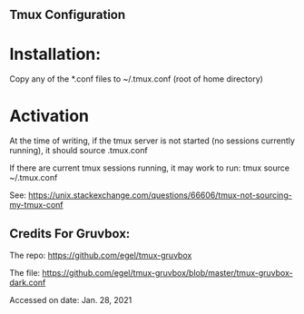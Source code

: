 ## Tmux Configuration
# Installation:
Copy any of the *.conf files to ~/.tmux.conf (root of home directory)

# Activation
At the time of writing, if the tmux server is not started (no sessions currently running), it should source .tmux.conf

If there are current tmux sessions running, it may work to run:
tmux source ~/.tmux.conf

See:
https://unix.stackexchange.com/questions/66606/tmux-not-sourcing-my-tmux-conf

## Credits For Gruvbox:
The repo:
https://github.com/egel/tmux-gruvbox

The file:
https://github.com/egel/tmux-gruvbox/blob/master/tmux-gruvbox-dark.conf

Accessed on date:
Jan. 28, 2021
